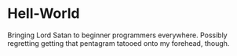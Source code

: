 # Hell-World
Bringing Lord Satan to beginner programmers everywhere.
Possibly regretting getting that pentagram tatooed onto my forehead, though. 
